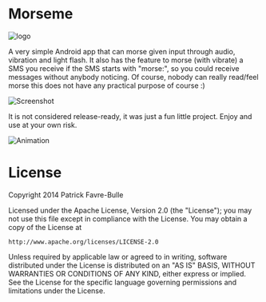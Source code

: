 
# Morseme

![logo](https://raw.githubusercontent.com/patrickfav/morseme/main/misc/morse_icon24.png)

A very simple Android app that can morse given input through audio, vibration and light flash.
It also has the feature to morse (with vibrate) a SMS you receive if the SMS starts with "morse:",
so you could receive messages without anybody noticing. Of course, nobody can really read/feel
morse this does not have any practical purpose of course :)

![Screenshot](https://raw.githubusercontent.com/patrickfav/morseme/main/misc/screenshot.png)

It is not considered release-ready, it was just a fun little project. Enjoy
and use at your own risk.

![Animation](https://raw.githubusercontent.com/patrickfav/morseme/main/misc/animation.gif)

# License

Copyright 2014 Patrick Favre-Bulle

Licensed under the Apache License, Version 2.0 (the "License");
you may not use this file except in compliance with the License.
You may obtain a copy of the License at

    http://www.apache.org/licenses/LICENSE-2.0

Unless required by applicable law or agreed to in writing, software
distributed under the License is distributed on an "AS IS" BASIS,
WITHOUT WARRANTIES OR CONDITIONS OF ANY KIND, either express or implied.
See the License for the specific language governing permissions and
limitations under the License.
